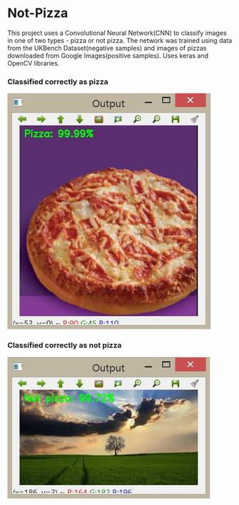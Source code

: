 # Not-Pizza
This project uses a Convolutional Neural Network(CNN) to classify images in one of two types - pizza or not pizza.
The network was trained using data from the UKBench Dataset(negative samples) and images of pizzas downloaded from
Google Images(positive samples). Uses keras and OpenCV libraries.


### Classified correctly as pizza
![](https://github.com/Sowmiya2497/Not-Pizza/blob/master/result/result1.JPG)

### Classified correctly as not pizza
![](https://github.com/Sowmiya2497/Not-Pizza/blob/master/result/result4.JPG)
